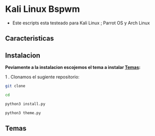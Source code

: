 # Kali Linux Bspwm

- Este escripts esta testeado para Kali Linux ; Parrot OS y Arch Linux

## Caracteristicas

## Instalacion

**Peviamente a la instalacion escojemos el tema a instalar [Temas](#temas):**

1 . Clonamos el sugiente repositorio:

```bash
git clone 
```

```bash
cd 
```

```bash
python3 install.py
```

```bash
python3 theme.py
```

## Temas

